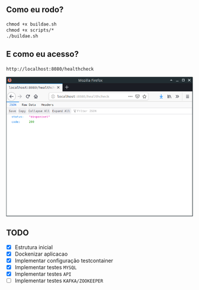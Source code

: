 ## Como eu rodo?

```
chmod +x buildae.sh
chmod +x scripts/*
./buildae.sh
```

## E como eu acesso?

`http://localhost:8080/healthcheck`

![healthcheck](./healthcheck.png)

## TODO
- [x] Estrutura inicial
- [x] Dockenizar aplicacao
- [x] Implementar configuração testcontainer
- [x] Implementar testes `MYSQL`
- [x] Implementar testes `API`
- [ ] Implementar testes `KAFKA/ZOOKEEPER`